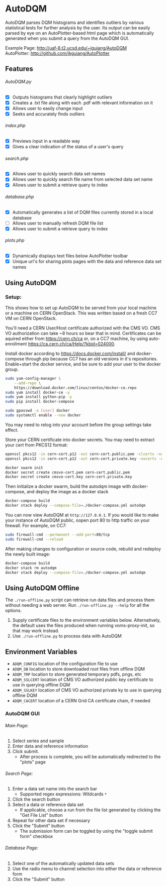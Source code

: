 # AutoDQM
AutoDQM parses DQM histograms and identifies outliers by various statistical tests for further analysis by the user. Its output can be easily parsed by eye on an AutoPlotter-based html page which is automatically generated when you submit a query from the AutoDQM GUI.

Example Page: http://uaf-8.t2.ucsd.edu/~jguiang/AutoDQM<br>
AutoPlotter: http://github.com/jkguiang/AutoPlotter

## Features

###### AutoDQM.py
- [x] Outputs histograms that clearly highlight outliers
- [x] Creates a .txt file along with each .pdf with relevant information on it
- [x] Allows user to easily change input
- [x] Seeks and accurately finds outliers

###### index.php
- [x] Previews input in a readable way
- [x] Gives a clear indication of the status of a user's query 

###### search.php
- [x] Allows user to quickly search data set names
- [x] Allows user to quickly search file name from selected data set name
- [x] Allows user to submit a retrieve query to index

###### database.php
- [x] Automatically generates a list of DQM files currently stored in a local database
- [ ] Allows user to manually refresh DQM file list
- [x] Allows user to submit a retrieve query to index

###### plots.php
- [x] Dynamically displays text files below AutoPlotter toolbar
- [x] Unique url's for sharing plots pages with the data and reference data set names

## Using AutoDQM

### Setup:

This shows how to set up AutoDQM to be served from your local machine or a machine on CERN OpenStack. This was written based on a fresh CC7 VM on CERN OpenStack. 

You'll need a CERN User/Host certificate authorized with the CMS VO. CMS VO authorization can take ~8 hours so bear that in mind. Certificates can be aquired either from https://cern.ch/ca or, on a CC7 machine, by using auto-enrollment https://ca.cern.ch/ca/Help/?kbid=024000.

Install docker according to https://docs.docker.com/install/ and docker-compose through pip because CC7 has an old versions in it's repositories.
Enable+start the docker service, and be sure to add your user to the docker group.
```sh
sudo yum-config-manager \
    --add-repo \
    https://download.docker.com/linux/centos/docker-ce.repo
sudo yum install docker-ce -y
sudo yum install python-pip -y
sudo pip install docker-compose
```
```sh
sudo gpasswd -a [user] docker
sudo systemctl enable --now docker
```

You may need to relog into your account before the group settings take effect.

Store your CERN certificate into docker secrets. You may need to extract your cert from PKCS12 format:
```sh
openssl pkcs12 -in cern-cert.p12 -out cern-cert.public.pem -clcerts -nokeys
openssl pkcs12 -in cern-cert.p12 -out cern-cert.private.key -nocerts -nodes
```
```sh
docker swarm init
docker secret create cmsvo-cert.pem cern-cert.public.pem
docker secret create cmsvo-cert.key cern-cert.private.key 
```
Then initialize a docker swarm, build the autodqm image with docker-compose, and deploy the image as a docker stack
```sh
docker-compose build
docker stack deploy --compose-file=./docker-compose.yml autodqm
```

You can now view AutoDQM at `http://127.0.0.1`. If you would like to make your instance of AutoDQM public, oopen port 80 to http traffic on your firewall. For example, on CC7:
```sh
sudo firewall-cmd --permanent --add-port=80/tcp
sudo firewall-cmd --reload
```

After making changes to configuration or source code, rebuild and redeploy the newly built image:
```sh
docker-compose build
docker stack rm autodqm
docker stack deploy --compose-file=./docker-compose.yml autodqm
```

## Using AutoDQM Offline

The `./run-offline.py` script can retrieve run data files and process them without needing a web server. Run `./run-offline.py --help` for all the options.

1. Supply certificate files to the environment variables below. Alternatively, the default uses the files produced when running voms-proxy-init, so that may work instead.
2. Use `./run-offline.py` to process data with AutoDQM

## Environment Variables

- `ADQM_CONFIG` location of the configuration file to use
- `ADQM_DB` location to store downloaded root files from offline DQM
- `ADQM_TMP` location to store generated temporary pdfs, pngs, etc
- `ADQM_SSLCERT` location of CMS VO authorized public key certificate to use in querying offline DQM
- `ADQM_SSLKEY` location of CMS VO authorized private ky to use in querying offline DQM
- `ADQM_CACERT` location of a CERN Grid CA certificate chain, if needed

### AutoDQM GUI
###### Main Page:
1. Select series and sample
2. Enter data and reference information
3. Click submit.
    - After process is complete, you will be automatically redirected to the "plots" page

###### Search Page:
1. Enter a data set name into the search bar
    - Supported regex expressions: Wildcards `*`
2. Click the search button
3. Select a data or reference data set
    - If applicable, choose a run from the file list generated by clicking the "Get File List" button
4. Repeat for other data set if necessary
5. Click the "Submit" button
    - The submission form can be toggled by using the "toggle submit form" checkbox

###### Database Page:
1. Select one of the automatically updated data sets
2. Use the radio menu to channel selection into either the data or reference form
3. Click the "Submit" button
